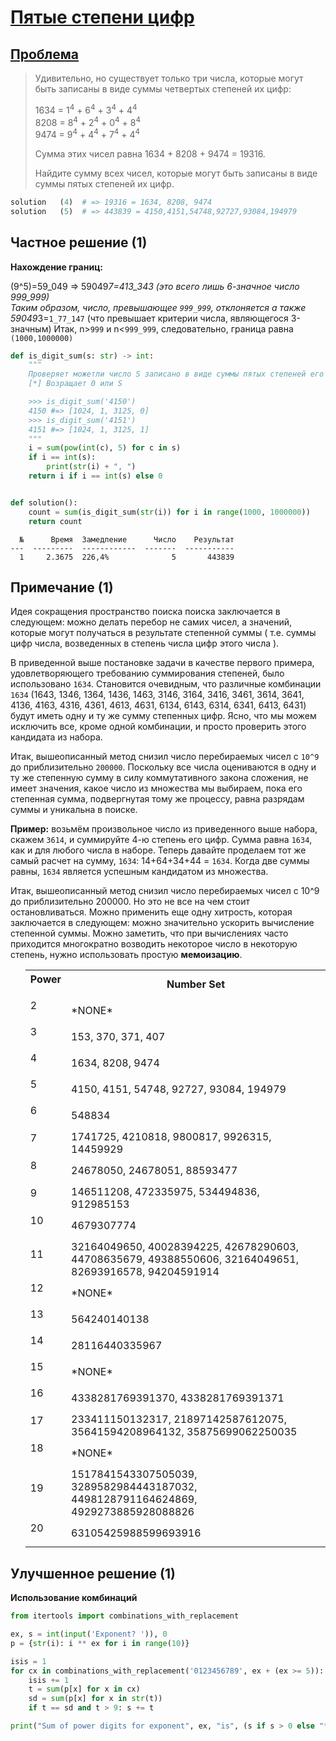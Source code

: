 # [Пятые степени цифр](TODO)

## [Проблема](https://euler.jakumo.org/problems/view/30.html)

> Удивительно, но существует только три числа, которые могут быть записаны в виде суммы четвертых степеней их цифр:
>
>1634 = 1<sup>4</sup> + 6<sup>4</sup> + 3<sup>4</sup> + 4<sup>4</sup><br>
8208 = 8<sup>4</sup> + 2<sup>4</sup> + 0<sup>4</sup> + 8<sup>4</sup><br>
9474 = 9<sup>4</sup> + 4<sup>4</sup> + 7<sup>4</sup> + 4<sup>4</sup>
>
>Сумма этих чисел равна 1634 + 8208 + 9474 = 19316.
>
>Найдите сумму всех чисел, которые могут быть записаны в виде суммы пятых степеней их цифр.


``` python
solution   (4)  # => 19316 = 1634, 8208, 9474
solution   (5)  # => 443839 = 4150,4151,54748,92727,93084,194979
```



## Частное решение (1)

__Нахождение границ:__

(9^5)=59_049 => 59049*7=413_343 (это всего лишь 6-значное число 999_999)
<br>Таким образом, число, превышающее `999_999`, отклоняется
а также 59049*3=`1_77_147` (что превышает критерии числа, являющегося 3-значным)
Итак, n>`999` и n<`999_999`, следовательно, граница равна `(1000,1000000)`

```python
def is_digit_sum(s: str) -> int:
    """
    Проверяет можетли число S записано в виде суммы пятых степеней его цифр:
    [*] Возращает 0 или S

    >>> is_digit_sum('4150')
    4150 #=> [1024, 1, 3125, 0]
    >>> is_digit_sum('4151')
    4151 #=> [1024, 1, 3125, 1]
    """
    i = sum(pow(int(c), 5) for c in s)
    if i == int(s):
        print(str(i) + ", ")
    return i if i == int(s) else 0


def solution():
    count = sum(is_digit_sum(str(i)) for i in range(1000, 1000000))
    return count

```
```text
  №      Время  Замедление      Число    Результат
---  ---------  ------------  -------  -----------
  1     2.3675  226,4%              5       443839
```
## Примечание (1)

Идея сокращения пространство поиска поиска заключается в следующем: можно делать перебор не самих чисел, а значений,
которые могут получаться в результате степенной суммы ( т.е. суммы цифр числа, возведенных в степень числа цифр этого числа ).

В приведенной выше постановке задачи в качестве первого примера, удовлетворяющего требованию суммирования степеней,
было использовано `1634`. Становится очевидным, что различные комбинации `1634` (1643, 1346, 1364, 1436, 1463, 3146, 3164, 3416, 3461, 3614, 3641, 4136, 4163, 4316, 4361, 4613, 4631, 6134, 6143, 6314, 6341, 6413, 6431)
будут иметь одну и ту же сумму степенных цифр. Ясно, что мы можем исключить все, кроме одной комбинации, и просто проверить этого кандидата из набора.


Итак, вышеописанный метод снизил число перебираемых чисел с `10^9` до приблизительно `200000`.
Поскольку все числа оцениваются в одну и ту же степенную сумму в силу коммутативного закона сложения,
не имеет значения, какое число из множества мы выбираем, пока его степенная сумма, подвергнутая тому же процессу, равна разрядам суммы и уникальна в поиске.

**Пример:** возьмём произвольное число из приведенного выше набора, скажем `3614`, и суммируйте 4-ю степень его цифр.
Сумма равна `1634`, как и для любого числа в наборе. Теперь давайте проделаем тот же самый расчет на сумму, `1634`: 14+64+34+44 = `1634`.
Когда две суммы равны, `1634` является успешным кандидатом из множества.


Итак, вышеописанный метод снизил число перебираемых чисел с 10^9 до приблизительно 200000.
Но это не все на чем стоит остановливаться. Можно применить еще одну хитрость, которая заключается в следующем:
можно значительно ускорить вычисление степенной суммы. Можно заметить, что при вычислениях часто приходится многократно
 возводить некоторое число в некоторую степень, нужно использовать простую **мемоизацию**.
 
 
<ul>
<table>
<tbody><tr>
<th><ya-tr-span data-index="32-0" data-value="Power" data-translation="Сила" data-type="trSpan">Power</ya-tr-span><p></p>
</th><th><ya-tr-span data-index="33-0" data-value="Number Set" data-translation="Набор Чисел" data-type="trSpan">Number Set</ya-tr-span></th></tr>
<tr>
<td>2<p></p>
</td><td><ya-tr-span data-index="34-0" data-value="*NONE*" data-translation="*НИКТО*" data-type="trSpan">*NONE*</ya-tr-span></td></tr>
<tr>
<td>3<p></p>
</td><td>153, 370, 371, 407</td></tr>
<tr>
<td>4<p></p>
</td><td>1634, 8208, 9474</td></tr>
<tr>
<td>5<p></p>
</td><td>4150, 4151, 54748, 92727, 93084, 194979</td></tr>
<tr>
<td>6<p></p>
</td><td>548834</td></tr>
<tr>
<td>7<p></p>
</td><td>1741725, 4210818, 9800817, 9926315, 14459929</td></tr>
<tr>
<td>8<p></p>
</td><td>24678050, 24678051, 88593477</td></tr>
<tr>
<td>9<p></p>
</td><td>146511208, 472335975, 534494836, 912985153</td></tr>
<tr>
<td>10<p></p>
</td><td>4679307774</td></tr>
<tr>
<td>11<p></p>
</td><td>32164049650, 40028394225, 42678290603, 44708635679, 49388550606, 32164049651, 82693916578, 94204591914</td></tr>
<tr>
<td>12<p></p>
</td><td><ya-tr-span data-index="35-0" data-value="*NONE*" data-translation="*НИКТО*" data-type="trSpan">*NONE*</ya-tr-span></td></tr>
<tr>
<td>13<p></p>
</td><td>564240140138</td></tr>
<tr>
<td>14<p></p>
</td><td>28116440335967</td></tr>
<tr>
<td>15<p></p>
</td><td><ya-tr-span data-index="36-0" data-value="*NONE*" data-translation="*НИКТО*" data-type="trSpan">*NONE*</ya-tr-span></td></tr>
<tr>
<td>16<p></p>
</td><td>4338281769391370, 4338281769391371</td></tr>
<tr>
<td>17<p></p>
</td><td>233411150132317, 21897142587612075, 35641594208964132, 35875699062250035 </td></tr>
<tr>
<td>18<p></p>
</td><td><ya-tr-span data-index="37-0" data-value="*NONE*" data-translation="*НИКТО*" data-type="trSpan">*NONE*</ya-tr-span></td></tr>
<tr>
<td>19<p></p>
</td><td>1517841543307505039, 3289582984443187032, 4498128791164624869, 4929273885928088826</td></tr>
<tr>
<td>20<p></p>
</td><td>63105425988599693916</td></tr>
</tbody></table>
</li></ul>

## Улучшенное решение (1)

__Использование комбинаций__

```python
from itertools import combinations_with_replacement

ex, s = int(input('Exponent? ')), 0
p = {str(i): i ** ex for i in range(10)}

isis = 1
for cx in combinations_with_replacement('0123456789', ex + (ex >= 5)):
    isis += 1
    t = sum(p[x] for x in cx)
    sd = sum(p[x] for x in str(t))
    if t == sd and t > 9: s += t

print("Sum of power digits for exponent", ex, "is", (s if s > 0 else "*NONE*"))
```

